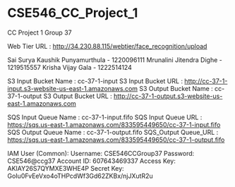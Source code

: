 # CSE546_CC_Project_1
CC Project 1 Group 37

Web Tier URL : http://34.230.88.115/webtier/face_recognition/upload

Sai Surya Kaushik Punyamurthula - 1220096111
Mrunalini Jitendra Dighe - 1219515557
Krisha Vijay Gala - 1222514124

S3 Input Bucket Name : cc-37-1-input
S3 Input Bucket URL : http://cc-37-1-input.s3-website-us-east-1.amazonaws.com
S3 Output Bucket Name : cc-37-1-output
S3 Output Bucket URL : http://cc-37-1-output.s3-website-us-east-1.amazonaws.com

SQS Input Queue Name : cc-37-1-input.fifo
SQS Input Queue URL : https://sqs.us-east-1.amazonaws.com/833595449650/cc-37-1-input.fifo
SQS Output Queue Name : cc-37-1-output.fifo
SQS_Output Queue_URL : https://sqs.us-east-1.amazonaws.com/833595449650/cc-37-1-output.fifo

IAM User (Common):
Username: CSE546CCGroup37
Password: CSE546@ccg37
Account ID: 607643469337
Access Key: AKIAY26S7QYMXE3WHE4P
Secret Key: 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